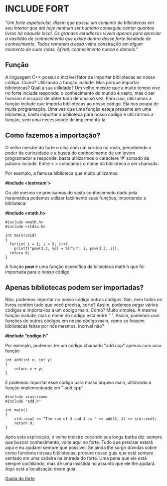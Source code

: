 # INCLUDE FORT

*"Um forte espetacular, dizem que possui um conjunto de bibliotecas em seu interior que até hoje nenhum ser 
humano conseguiu contar quantos livros há naquele local. Os grandes estudiosos vivem apenas para apreciar 
a vastidão de conhecimento que existe dentro desse forte blindado de conhecimento. Todos remetem a essa 
velha construção em algum momento de suas vidas. Afinal, conhecimento nunca é demais."* <br>

## Função

A linguagem C++ possui o incrível fator de importar bibliotecas ao nosso código. Como? Utilizando a função include.
Mas porque importar bibliotecas? Qual a sua utilidade?
Um velho meistre que a muito tempo vive no forte include responde: o conhecimento do mundo é vasto, mas o ser humano
é incapaz de obter tudo de uma só vez. Para isso, utilizamos a função include que importa bibliotecas ao nosso código.
Ela nos poupa de muita programação. Uma vez que uma função esteja presente em uma biblioteca, basta importar a 
biblioteca para nosso código e utilizarmos a função, sem uma necessidade de implementá-la. <br>

## Como fazemos a importação?

O velho meistre do forte o olha com um sorriso no rosto, percebendo o poder da curiosidade e a busca do conhecimento
de um jovem programador e responde: basta utilizarmos o caractere ‘#’ somado da palavra include. Entre < > colocamos
o nome da biblioteca a ser chamada.<br>

Por exemplo, a famosa biblioteca que muito utilizamos:<br>

**#include <iostream'>**

Ou até mesmo se precisamos do vasto conhecimento dado pela matemática podemos utilizar facilmente suas funções, 
importando a biblioteca:<br>

**#include <math.h>**
```
#include <math.h>
#include <stdio.h>

int main(void)
{
  for(int i = 1; i < 5; i++)
    printf("pow(3.2, %d) = %lf\n", i, pow(3.2, i));  
  return 0;
}
 ```

A função **pow** é uma função especifica da bilbioteca math.h que foi importada para o nosso código

## Apenas bibliotecas podem ser importadas?

Não, podemos importar no nosso código outros códigos. Sim, nem todos os livros contém tudo que você precisa, certo?
Assim, podemos pegar vários códigos e importa-los a um código main. Como? Muito simples. A mesma função include, 
mas o nome do código está entre “ ”. Assim, podemos usar funções de outros códigos em nosso código main, como se
fossem bibliotecas feitas por nós mesmos. Incrível não?

**#include “codigo.h”**
 
Por exemplo, podemos ter um código chamado "add.cpp" apenas com uma função

```
int add(int x, int y)
{
    return x + y;
}
 ```
 E podemos importar esse código para nosso arquivo main, utilizando a função implementeada em " add.cpp"
 
```
#include <iostream>
#include "add.h"
 
int main()
{
    std::cout << "The sum of 3 and 4 is " << add(3, 4) << std::endl;
    return 0;
}
```

Após esta explicação, o velho meistre coçando sua longa barba diz: sempre que buscar conhecimento, volte aqui no forte. Tudo que precisar estará aqui e eu ajudarei sempre que possível. Se ainda lhe surgir dúvidas sobre como funciona nossas bibliotecas, procure
nosso guia que está sempre sentado em uma cadeira na entrada do forte. Uma pena que ele está sempre cochilando, mas dê uma insistida no assunto que ele lhe ajudará. Aqui está a localização deste guia:

[Guida do forte](http://www.cplusplus.com/)<br>

